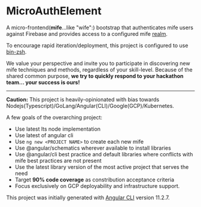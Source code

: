 # MicroAuthElement
A micro-frontend(**mife**...like "wife":) bootstrap that authenticates mife users against Firebase and provides access to a configured mife [realm](https://github.com/Micro-cosm/micro-realm).

To encourage rapid iteration/deployment, this project is configured to use [bin-zsh](https://github.com/wejafoo/bin-zsh).

We value your perspective and invite you to participate in discovering new mife techniques and methods, regardless of your skill-level. Because of the shared common purpose,
**we try to quickly respond to your hackathon team... your success is ours!**

----
**Caution:**  This project is heavily-opinionated with bias towards Nodejs(Typescript)/GoLang/Angular(CLI)/Google(GCP)/Kubernetes.

A few goals of the overarching project:

- Use latest lts node implementation
- Use latest of angular cli
- Use `ng new <PROJECT NAME>` to create each new mife
- Use @angular/schematics wherever available to install libraries
- Use @angular/cli best practice and default libraries where conflicts with mife best practices are not present
- Use the latest library version of the most active project that serves the need
- Target **90% code coverage** as constribution acceptance criteria
- Focus exclusively on GCP deployability and infrastructure support.

This project was initially generated with [Angular CLI](https://github.com/angular/angular-cli) version 11.2.7.

